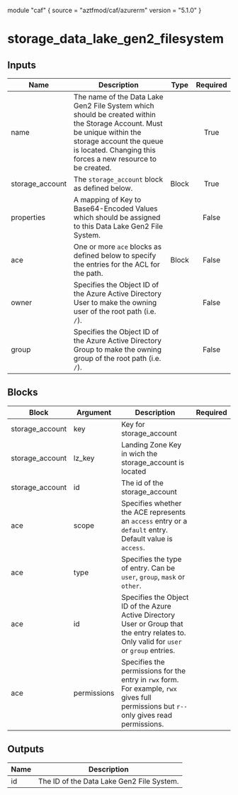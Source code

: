 module "caf" {
  source  = "aztfmod/caf/azurerm"
  version = "5.1.0"
}

# storage_data_lake_gen2_filesystem

## Inputs
| Name | Description | Type | Required |
|------|-------------|------|:--------:|
|name| The name of the Data Lake Gen2 File System which should be created within the Storage Account. Must be unique within the storage account the queue is located. Changing this forces a new resource to be created.||True|
|storage_account|The `storage_account` block as defined below.|Block|True|
|properties| A mapping of Key to Base64-Encoded Values which should be assigned to this Data Lake Gen2 File System.||False|
|ace| One or more `ace` blocks as defined below to specify the entries for the ACL for the path.| Block |False|
|owner| Specifies the Object ID of the Azure Active Directory User to make the owning user of the root path (i.e. `/`).||False|
|group| Specifies the Object ID of the Azure Active Directory Group to make the owning group of the root path (i.e. `/`).||False|

## Blocks
| Block | Argument | Description | Required |
|-------|----------|-------------|----------|
|storage_account| key | Key for  storage_account||| Required if  |
|storage_account| lz_key |Landing Zone Key in wich the storage_account is located|||True|
|storage_account| id | The id of the storage_account |||True|
|ace|scope| Specifies whether the ACE represents an `access` entry or a `default` entry. Default value is `access`.|||False|
|ace|type| Specifies the type of entry. Can be `user`, `group`, `mask` or `other`.|||True|
|ace|id| Specifies the Object ID of the Azure Active Directory User or Group that the entry relates to. Only valid for `user` or `group` entries.|||False|
|ace|permissions| Specifies the permissions for the entry in `rwx` form. For example, `rwx` gives full permissions but `r--` only gives read permissions.|||True|

## Outputs
| Name | Description |
|------|-------------|
|id|The ID of the Data Lake Gen2 File System.|||
